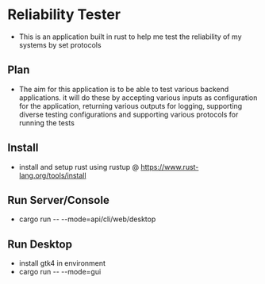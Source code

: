 # Reliability Tester

- This is an application built in rust to help me test the reliability of my systems by set protocols

## Plan

- The aim for this application is to be able to test various backend applications. it will do these by accepting various inputs as configuration for the application, returning various outputs for logging, supporting diverse testing configurations and supporting various protocols for running the tests

## Install

- install and setup rust using rustup @ <https://www.rust-lang.org/tools/install>

## Run Server/Console

- cargo run -- --mode=api/cli/web/desktop

## Run Desktop

- install gtk4 in environment
- cargo run -- --mode=gui
